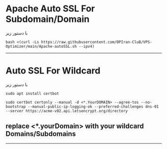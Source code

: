 # Apache Auto SSL For Subdomain/Domain
با دستور زیر
```
bash <(curl -Ls https://raw.githubusercontent.com/OPIran-CluB/VPS-Optimizer/main/Apache-autoSSL.sh --ipv4)
```
---------------------------------------------------------------------------------------------------------------------------------------
# Auto SSL For Wildcard 
با دستور زیر
```
sudo apt install certbot
```
```
sudo certbot certonly --manual -d <*.YourDOMAIN> --agree-tos --no-bootstrap --manual-public-ip-logging-ok --preferred-challenges dns-01 --server https://acme-v02.api.letsencrypt.org/directory
```
## replace <*.yourDomain> with your wildcard Domains/Subdomains

----------------------------------------------------------------------------------------------------------------------------------------
